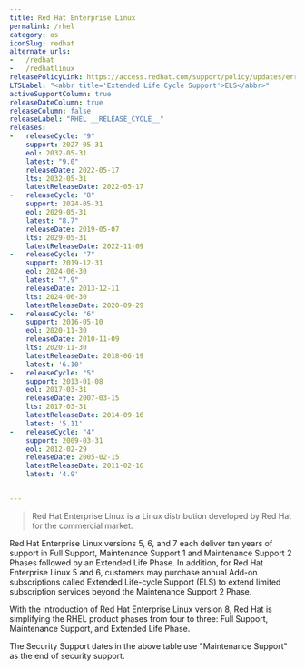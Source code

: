 ```yaml
---
title: Red Hat Enterprise Linux
permalink: /rhel
category: os
iconSlug: redhat
alternate_urls:
-   /redhat
-   /redhatlinux
releasePolicyLink: https://access.redhat.com/support/policy/updates/errata
LTSLabel: "<abbr title='Extended Life Cycle Support'>ELS</abbr>"
activeSupportColumn: true
releaseDateColumn: true
releaseColumn: false
releaseLabel: "RHEL __RELEASE_CYCLE__"
releases:
-   releaseCycle: "9"
    support: 2027-05-31
    eol: 2032-05-31
    latest: "9.0"
    releaseDate: 2022-05-17
    lts: 2032-05-31
    latestReleaseDate: 2022-05-17
-   releaseCycle: "8"
    support: 2024-05-31
    eol: 2029-05-31
    latest: "8.7"
    releaseDate: 2019-05-07
    lts: 2029-05-31
    latestReleaseDate: 2022-11-09
-   releaseCycle: "7"
    support: 2019-12-31
    eol: 2024-06-30
    latest: "7.9"
    releaseDate: 2013-12-11
    lts: 2024-06-30
    latestReleaseDate: 2020-09-29
-   releaseCycle: "6"
    support: 2016-05-10
    eol: 2020-11-30
    releaseDate: 2010-11-09
    lts: 2020-11-30
    latestReleaseDate: 2018-06-19
    latest: '6.10'
-   releaseCycle: "5"
    support: 2013-01-08
    eol: 2017-03-31
    releaseDate: 2007-03-15
    lts: 2017-03-31
    latestReleaseDate: 2014-09-16
    latest: '5.11'
-   releaseCycle: "4"
    support: 2009-03-31
    eol: 2012-02-29
    releaseDate: 2005-02-15
    latestReleaseDate: 2011-02-16
    latest: '4.9'


---
```


> Red Hat Enterprise Linux is a Linux distribution developed by Red Hat for the commercial market.

Red Hat Enterprise Linux versions 5, 6, and 7 each deliver ten years of support in Full Support, Maintenance Support 1 and Maintenance Support 2 Phases followed by an Extended Life Phase. In addition, for Red Hat Enterprise Linux 5 and 6, customers may purchase annual Add-on subscriptions called Extended Life-cycle Support (ELS) to extend limited subscription services beyond the Maintenance Support 2 Phase.

With the introduction of Red Hat Enterprise Linux version 8, Red Hat is simplifying the RHEL product phases from four to three: Full Support, Maintenance Support, and Extended Life Phase.

The Security Support dates in the above table use "Maintenance Support" as the end of security support.
